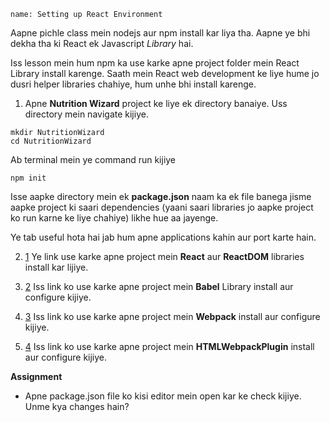 ```ngMeta
name: Setting up React Environment
```

Aapne pichle class mein nodejs aur npm install kar liya tha. Aapne ye bhi dekha tha ki React ek Javascript *Library* hai.

Iss lesson mein hum npm ka use karke apne project folder mein React Library install karenge. Saath mein React web development ke liye hume jo dusri helper libraries chahiye, hum unhe bhi install karenge.

1. Apne **Nutrition Wizard** project ke liye ek directory banaiye. Uss directory mein navigate kijiye.

```
mkdir NutritionWizard
cd NutritionWizard
```

Ab terminal mein ye command run kijiye
```
npm init
```

Isse aapke directory mein ek **package.json** naam ka ek file banega jisme aapke project ki saari dependencies (yaani saari libraries jo aapke project ko run karne ke liye chahiye) likhe hue aa jayenge. 

Ye tab useful hota hai jab hum apne applications kahin aur port karte hain.

2. [1](https://www.codecademy.com/articles/react-setup-i) Ye link use karke apne project mein **React** aur **ReactDOM** libraries install kar lijiye.

3. [2](https://www.codecademy.com/articles/react-setup-ii) Iss link ko use karke apne project mein **Babel** Library install aur configure kijiye.

4. [3](https://www.codecademy.com/articles/react-setup-iii) Iss link ko use karke apne project mein **Webpack** install aur configure kijiye.

5. [4](https://www.codecademy.com/articles/react-setup-iv) Iss link ko use karke apne project mein **HTMLWebpackPlugin** install aur configure kijiye.

**Assignment**

- Apne package.json file ko kisi editor mein open kar ke check kijiye. Unme kya changes hain?



